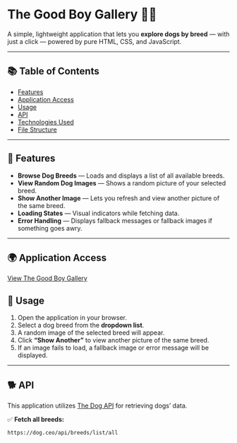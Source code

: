 # The Good Boy Gallery 🐶✨

A simple, lightweight application that lets you **explore dogs by breed** — with just a click — powered by pure HTML, CSS, and JavaScript.

---

## 📚 Table of Contents

- [Features](#features)
- [Application Access](#application-access)
- [Usage](#usage)
- [API](#api)
- [Technologies Used](#technologies-used)
- [File Structure](#file-structure)

---

## 🦮 Features

- **Browse Dog Breeds** — Loads and displays a list of all available breeds.
- **View Random Dog Images** — Shows a random picture of your selected breed.
- **Show Another Image** — Lets you refresh and view another picture of the same breed.
- **Loading States** — Visual indicators while fetching data.
- **Error Handling** — Displays fallback messages or fallback images if something goes awry.

---

## 🌍 Application Access

[View The Good Boy Gallery](https://amark2005.github.io/dog-show)  


## 🔮 Usage

1. Open the application in your browser.
2. Select a dog breed from the **dropdown list**.
3. A random image of the selected breed will appear.
4. Click **“Show Another”** to view another picture of the same breed.
5. If an image fails to load, a fallback image or error message will be displayed.

---

## 🐕 API

This application utilizes [The Dog API](https://dog.ceo/) for retrieving dogs’ data.

✅ **Fetch all breeds:**  
```bash
https://dog.ceo/api/breeds/list/all
